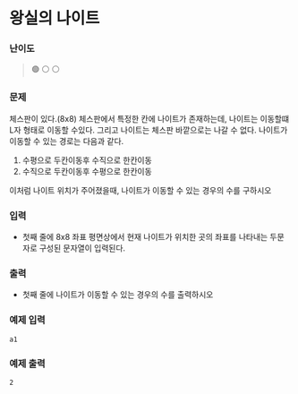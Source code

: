 # 왕실의 나이트

### 난이도

> 🟢 ⚪️ ⚪️

### 문제

체스판이 있다.(8x8) 체스판에서 특정한 칸에 나이트가 존재하는데,
나이트는 이동할떄 L자 형태로 이동할 수있다.
그리고 나이트는 체스판 바깥으로는 나갈 수 없다.
나이트가 이동할 수 있는 경로는 다음과 같다.

1. 수평으로 두칸이동후 수직으로 한칸이동
2. 수직으로 두칸이동후 수평으로 한칸이동

이처럼 나이트 위치가 주어졌을때, 나이트가 이동할 수 있는 경우의 수를 구하시오

### 입력

- 첫째 줄에 8x8 좌표 평면상에서 현재 나이트가 위치한 곳의 좌표를 나타내는 두문자로 구성된 문자열이 입력된다.

### 출력

- 첫째 줄에 나이트가 이동할 수 있는 경우의 수를 출력하시오

### 예제 입력

```
a1
```

### 예제 출력

```
2
```
